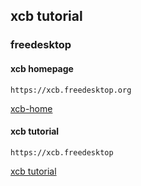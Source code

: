 ## xcb tutorial
### freedesktop



#### xcb homepage

    https://xcb.freedesktop.org
   [xcb-home](https://xcb.freedesktop.org)


#### xcb tutorial

    https://xcb.freedesktop
   [xcb tutorial](https://xcb.freedesktop)




